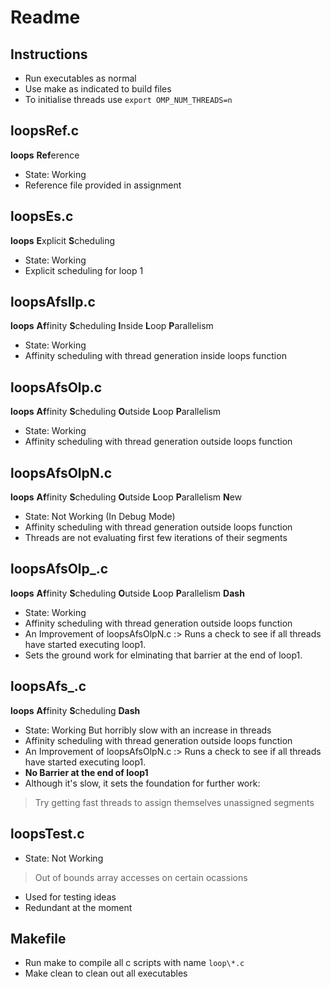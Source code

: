 # Readme

## Instructions
* Run executables as normal
* Use make as indicated to build files
* To initialise threads use `export OMP_NUM_THREADS=n`

## loopsRef.c
**loops** **Ref**erence
* State: Working
* Reference file provided in assignment

## loopsEs.c 
**loops** **E**xplicit **S**cheduling
* State: Working
* Explicit scheduling for loop 1

## loopsAfsIlp.c
**loops** **Af**finity **S**cheduling **I**nside **L**oop **P**arallelism
* State: Working
* Affinity scheduling with thread generation inside loops function

## loopsAfsOlp.c
**loops** **Af**finity **S**cheduling **O**utside **L**oop **P**arallelism
* State: Working
* Affinity scheduling with thread generation outside loops function

## loopsAfsOlpN.c
**loops** **Af**finity **S**cheduling **O**utside **L**oop **P**arallelism **N**ew
* State: Not Working (In Debug Mode)
* Affinity scheduling with thread generation outside loops function
* Threads are not evaluating first few iterations of their segments

## loopsAfsOlp\_.c
**loops** **Af**finity **S**cheduling **O**utside **L**oop **P**arallelism **Dash**
* State: Working
* Affinity scheduling with thread generation outside loops function
* An Improvement of loopsAfsOlpN.c :> Runs a check to see if all threads have started executing  loop1.
* Sets the ground work for elminating that barrier at the end of loop1.

## loopsAfs\_.c
**loops** **Af**finity **S**cheduling **Dash**
* State: Working But horribly slow with an increase in threads
* Affinity scheduling with thread generation outside loops function
* An Improvement of loopsAfsOlpN.c :> Runs a check to see if all threads have started executing  loop1.
* **No Barrier at the end of loop1**
* Although it's slow, it sets the foundation for further work:
> Try getting fast threads to assign themselves unassigned segments

## loopsTest.c
* State: Not Working
> Out of bounds array accesses on certain ocassions
* Used for testing ideas
* Redundant at the moment

## Makefile
* Run make to compile all c scripts with name `loop\*.c`
* Make clean to clean out all executables
